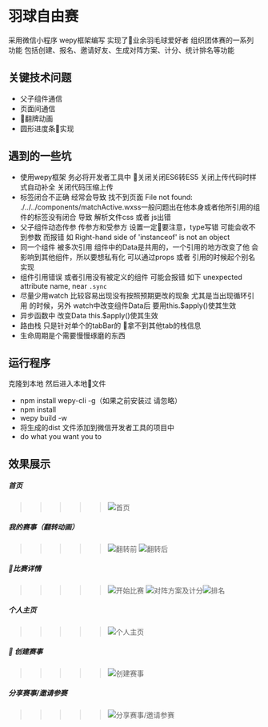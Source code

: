 # 羽球自由赛
采用微信小程序 wepy框架编写       实现了业余羽毛球爱好者 组织团体赛的一系列功能 包括创建、报名、邀请好友、生成对阵方案、计分、统计排名等功能<br>
## 关键技术问题
* 父子组件通信
* 页面间通信
* 翻牌动画
* 圆形进度条实现
## 遇到的一些坑
* 使用wepy框架 务必将开发者工具中 关闭关闭ES6转ES5 关闭上传代码时样式自动补全 关闭代码压缩上传
* 标签闭合不正确 经常会导致 找不到页面 File not found: ./../../components/matchActive.wxss一般问题出在他本身或者他所引用的组件的标签没有闭合 导致 解析文件css 或者 js出错
* 父子组件动态传参 传参方和受参方 设置一定要注意，type写错 可能会收不到参数 而报错 如 Right-hand side of 'instanceof' is not an object
* 同一个组件 被多次引用 组件中的Data是共用的，一个引用的地方改变了他 会影响到其他组件，所以要想私有化 可以通过props 或者 引用的时候起个别名 实现
* 组件引用错误 或者引用没有被定义的组件 可能会报错 如下 unexpected attribute name, near `.sync`
* 尽量少用watch 比较容易出现没有按照预期更改的现象 尤其是当出现循环引用 的时候，另外 watch中改变组件Data后 要用this.$apply()使其生效
* 异步函数中 改变Data this.$apply()使其生效
* 路由栈 只是针对单个的tabBar的 拿不到其他tab的栈信息
* 生命周期是个需要慢慢琢磨的东西
## 运行程序
 克隆到本地 然后进入本地文件
* npm install wepy-cli -g（如果之前安装过 请忽略）
* npm install
* wepy build -w
* 将生成的dist 文件添加到微信开发者工具的项目中
* do what you want you to
## 效果展示
##### 首页
>>>>>![首页](./src/image/all.jpeg)
##### 我的赛事（翻转动画）
>>>>>![翻转前](./src/image/my1.jpeg) ![翻转后](./src/image/my2.jpeg)
##### 比赛详情
>>>>>![开始比赛](./src/image/start.jpeg) ![对阵方案及计分](./src/image/table.jpeg)![排名](./src/image/result.png)
##### 个人主页
>>>>>![个人主页](./src/image/custom.jpeg)
#####  创建赛事
>>>>>![创建赛事](./src/image/create.png)
##### 分享赛事/邀请参赛
>>>>>![分享赛事/邀请参赛](./src/image/invate.jpeg)
